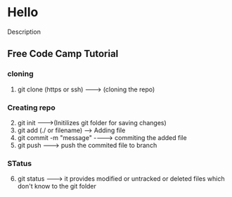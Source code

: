 # Hello
Description

## Free Code Camp Tutorial 

### cloning
1. git clone (https or ssh)   ---> (cloning the repo)


### Creating repo
2. git init                   --->(Initilizes git folder for saving changes)
3. git add (./ or filename)     --> Adding file 
4. git commit -m "message"     ----> commiting the added file
5. git push                      ---> push the commited file to branch


### STatus
6. git status    ---> it provides modified or untracked or deleted files which don't know to the git folder